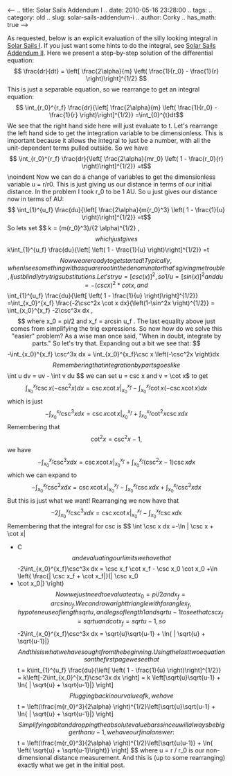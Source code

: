 <--
.. title: Solar Sails Addendum I
.. date: 2010-05-16 23:28:00
.. tags: 
.. category: old
.. slug: solar-sails-addendum-i
.. author: Corky
.. has_math: true
-->


As requested, below is an explicit evaluation of the silly looking
integral in [Solar Sails
I](http://thevirtuosi.blogspot.com/2010/05/solar-sails-i.html). If you
just want some hints to do the integral, see [Solar Sails Addendum
II](http://thevirtuosi.blogspot.com/2010/05/solar-sails-addendum-ii.html).
Here we present a step-by-step solution of the differential equation: $$
\frac{dr}{dt} = \left[ \frac{2\alpha}{m} \left( \frac{1}{r_0} -
\frac{1}{r} \right)\right]^{1/2} $$ This is just a separable
equation, so we rearrange to get an integral equation: $$
\int_{r_0}^{r_f} \frac{dr}{\left[ \frac{2\alpha}{m} \left(
\frac{1}{r_0} - \frac{1}{r} \right)\right]^{1/2}}
=\int_{0}^{t}dt$$ We see that the right hand side here will just
evaluate to t. Let's rearrange the left hand side to get the integration
variable to be dimensionless. This is important because it allows the
integral to just be a number, with all the unit-dependent terms pulled
outside. So we have $$ \int_{r_0}^{r_f} \frac{dr}{\left[
\frac{2\alpha}{mr_0} \left( 1 - \frac{r_0}{r}
\right)\right]^{1/2}} =t$$ \noindent Now we can do a change of
variables to get the dimensionless variable u = r/r0. This is just
giving us our distance in terms of our initial distance. In the problem
I took r_0 to be 1 AU. So u just gives our distance now in terms of AU:
$$ \int_{1}^{u_f} \frac{du}{\left[ \frac{2\alpha}{m{r_0}^3}
\left( 1 - \frac{1}{u} \right)\right]^{1/2}} =t$$ So lets set $$ k
= (m{r_0}^3}/{2 \alpha)^{1/2} ,$$ which just gives $$
k\int_{1}^{u_f} \frac{du}{\left[ \left( 1 - \frac{1}{u}
\right)\right]^{1/2}} =t$$ Now we are ready to get started!
Typically, when I see something with a square root in the denominator
that's giving me trouble, I just blindly try trig substitutions. Let's
try u = [csc(x)]^2, so 1/u = [sin(x)]^2 and du = -(csc x)^2 * cot x,
and $$ \int_{1}^{u_f} \frac{du}{\left[ \left( 1 - \frac{1}{u}
\right)\right]^{1/2}} =\int_{x_0}^{x_f} \frac{-2\csc^2x \cot
x dx}{\left(1-\sin^2x \right)^{1/2}} = \int_{x_0}^{x_f}
-2\csc^3x dx ,$$ where x_0 = pi/2 and x_f = arcsin u_f . The last
equality above just comes from simplifying the trig expressions. So now
how do we solve this "easier" problem? As a wise man once said, "When in
doubt, integrate by parts." So let's try that. Expanding out a bit we
see that: $$ -\int_{x_0}^{x_f} \csc^3x dx =
\int_{x_0}^{x_f}\csc x \left(-\csc^2x \right)dx $$ Remembering
that integration by parts goes like $$ \int u dv = uv - \int v du $$
we can set u = csc x and v = \cot x$ to get $$
\int_{x_0}^{x_f}\csc x \left(-\csc^2x \right)dx = \csc x
\cot x \Big |_{x_0}^{x_f} - \int_{x_0}^{x_f} \cot x
\left(-\csc x \cot x \right) dx $$ which is just $$
-\int_{x_0}^{x_f}\csc^3x dx = \csc x \cot x \Big
|_{x_0}^{x_f} + \int_{x_0}^{x_f} \cot^2 x \csc x dx $$
Remembering that $$ \cot^2 x = \csc^2 x -1 ,$$ we have $$
-\int_{x_0}^{x_f}\csc^3x dx = \csc x \cot x \Big
|_{x_0}^{x_f} + \int_{x_0}^{x_f} \left(\csc^2 x - 1 \right)
\csc x dx $$ which we can expand to $$ -\int_{x_0}^{x_f}\csc^3x
dx = \csc x \cot x \Big |_{x_0}^{x_f} - \int_{x_0}^{x_f}
\csc x dx + \int_{x_0}^{x_f} \csc^3 x dx$$ But this is just what
we want! Rearranging we now have that $$
-2\int_{x_0}^{x_f}\csc^3x dx = \csc x \cot x \Big
|_{x_0}^{x_f} - \int_{x_0}^{x_f} \csc x dx$$ Remembering that
the integral for csc is $$ \int \csc x dx =-\ln | \csc x + \cot x|
+ C $$ and evaluating our limits we have that $$
-2\int_{x_0}^{x_f}\csc^3x dx = \csc x_f \cot x_f - \csc x_0
\cot x_0 +\ln \left( \frac{| \csc x_f + \cot x_f|}{| \csc x_0
+ \cot x_0|} \right) $$ Now we just need to evaluate at x_0 = pi/2
and x_f = arcsin u_f. We can draw a right triangle with far angle
x_f, hypoteneuse of length sqrt{u}, and legs of length 1 and sqrt{u-1}
to see that csc x_f = sqrt{u} and cot x_f = sqrt{u-1}, so $$
-2\int_{x_0}^{x_f}\csc^3x dx = \sqrt{u}\sqrt{u-1} + \ln{ |
\sqrt{u} + \sqrt{u-1}|} $$ And this is what we have sought from the
beginning. Using the last two equations on the first page we see that $$
t = k\int_{1}^{u_f} \frac{du}{\left[ \left( 1 - \frac{1}{u}
\right)\right]^{1/2}} = k\left[-2\int_{x_0}^{x_f}\csc^3x dx
\right] = k \left[\sqrt{u}\sqrt{u-1} + \ln{ | \sqrt{u} +
\sqrt{u-1}|} \right] $$ Plugging back in our value of k, we have $$ t
= \left(\frac{m{r_0}^3}{2\alpha}
\right)^{1/2}\left[\sqrt{u}\sqrt{u-1} + \ln{ | \sqrt{u} +
\sqrt{u-1}|} \right] $$ Simplifying a bit and dropping the absolute
value bars since u will always be bigger than u-1, we have our final
answer: $$ t = \left(\frac{m{r_0}^3}{2\alpha}
\right)^{1/2}\left[\sqrt{u(u-1)} + \ln{ \left( \sqrt{u} +
\sqrt{u-1}\right)} \right] $$ where u = r / r_0 is our
non-dimensional distance measurement. And this is (up to some
rearranging) exactly what we get in the initial post.
